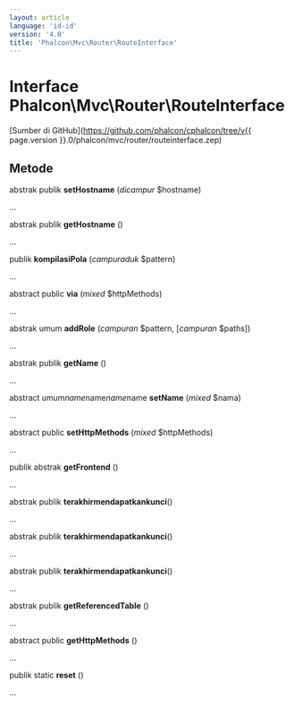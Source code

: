 ```yaml
---
layout: article
language: 'id-id'
version: '4.0'
title: 'Phalcon\Mvc\Router\RouteInterface'
---
```

# Interface **Phalcon\Mvc\Router\RouteInterface**

[Sumber di GitHub](https://github.com/phalcon/cphalcon/tree/v{{ page.version }}.0/phalcon/mvc/router/routeinterface.zep)

## Metode

abstrak publik **setHostname** (*dicampur* $hostname)

...

abstrak publik **getHostname** ()

...

publik **kompilasiPola** (*campuraduk* $pattern)

...

abstract public **via** (*mixed* $httpMethods)

...

abstrak umum **addRole** (*campuran* $pattern, [*campuran* $paths])

...

abstrak publik **getName** ()

...

abstract umum$name$name$name$name **setName** (*mixed* $nama)

...

abstract public **setHttpMethods** (*mixed* $httpMethods)

...

publik abstrak **getFrontend** ()

...

abstrak publik **terakhirmendapatkankunci**()

...

abstrak publik **terakhirmendapatkankunci**()

...

abstrak publik **terakhirmendapatkankunci**()

...

abstrak publik **getReferencedTable** ()

...

abstract public **getHttpMethods** ()

...

publik static **reset** ()

...